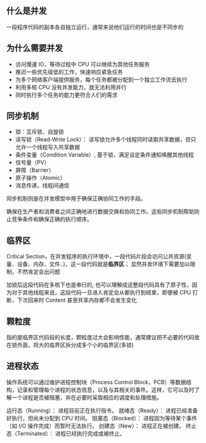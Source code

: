 ## 什么是并发

一段程序代码的副本各自独立运行，通常来说他们运行的时间也是不同步的

## 为什么需要并发

- 访问慢速 IO，等待过程中 CPU 可以继续为其他任务服务
- 推迟一些优先级低的工作，快速响应紧急任务
- 为多个网络客户端提供服务，每个任务都被分配到一个独立工作流去执行
- 利用多核 CPU 没有并发能力，就无法利用并行
- 同时执行多个任务的能力更符合人们的需求

## 同步机制

- 锁：互斥锁、自旋锁
- 读写锁（Read-Write Lock）： 读写锁允许多个线程同时读取共享数据，但只允许一个线程写入共享数据
- 条件变量（Condition Variable）, 基于锁，满足设定条件通知唤醒其他线程
- 信号量（PV）
- 屏障（Barrier）
- 原子操作（Atomic）
- 消息传递，线程间通信

同步机制则是在并发模型中用于确保正确协同工作的手段。

确保在生产者和消费者之间正确地进行数据交换和协同工作。这些同步机制帮助防止竞争条件和确保正确的执行顺序。

## 临界区

Critical Section，在并发程序的执行环境中，一段代码片段会访问公共资源(变量、设备、内存、文件..)，这一段代码就是**临界区**；
显然并发环境下需要加以限制，不然肯定会出问题

加锁后这段代码在多核下也是串行的, 也可以理解成这整段代码具有了原子性，因为对于其他线程来说，这段代码一旦进入肯定会从都执行到结束，即便被 CPU 打断，下次回来时 Content 甚至共享内存都不会发生变化

## 颗粒度

指的是临界区代码段的长度，颗粒度过大会影响性能，通常建议把不必要的代码放在锁外面，将大的临界区拆分成多个小的临界区(多锁)

## 进程状态

操作系统可以通过维护进程控制块（Process Control Block，PCB）等数据结构，记录和管理每个进程的状态信息，以及与其相关的事件。这样，它可以及时了解一个进程是否被阻塞，并在必要时采取相应的调度和处理措施。

运行态（Running）： 进程目前正在执行指令。
就绪态（Ready）： 进程已经准备好执行，但尚未分配到 CPU 时间。
阻塞态（Blocked）： 进程因为等待某个事件（如 I/O 操作完成）而暂时无法执行。
创建态（New）： 进程正在被创建。
终止态（Terminated）： 进程已经执行完成或被终止。
